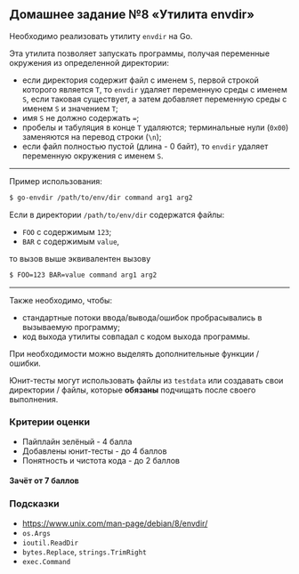 ## Домашнее задание №8 «Утилита envdir»

Необходимо реализовать утилиту `envdir` на Go.

Эта утилита позволяет запускать программы, получая переменные окружения из определенной директории:
- если директория содержит файл с именем `S`, первой строкой которого является `T`, то
`envdir` удаляет переменную среды с именем `S`, если таковая существует, а затем добавляет
переменную среды с именем `S` и значением `T`;
- имя `S` не должно содержать `=`; 
- пробелы и табуляция в конце `T` удаляются; терминальные нули (`0x00`) заменяются на перевод строки (`\n`);
- если файл полностью пустой (длина - 0 байт), то `envdir` удаляет переменную окружения с именем `S`.

---
Пример использования:
```bash
$ go-envdir /path/to/env/dir command arg1 arg2
```
Если в директории `/path/to/env/dir` содержатся файлы:
* `FOO` с содержимым `123`;
* `BAR` с содержимым `value`,

то вызов выше эквивалентен вызову
```bash
$ FOO=123 BAR=value command arg1 arg2
```
---

Также необходимо, чтобы:
* стандартные потоки ввода/вывода/ошибок пробрасывались в вызываемую программу;
* код выхода утилиты совпадал с кодом выхода программы.

При необходимости можно выделять дополнительные функции / ошибки.

Юнит-тесты могут использовать файлы из `testdata` или создавать свои директории / файлы,
которые **обязаны** подчищать после своего выполнения.

### Критерии оценки
- Пайплайн зелёный - 4 балла
- Добавлены юнит-тесты - до 4 баллов
- Понятность и чистота кода - до 2 баллов

#### Зачёт от 7 баллов

### Подсказки
- https://www.unix.com/man-page/debian/8/envdir/
- `os.Args`
- `ioutil.ReadDir`
- `bytes.Replace`, `strings.TrimRight`
- `exec.Command`
